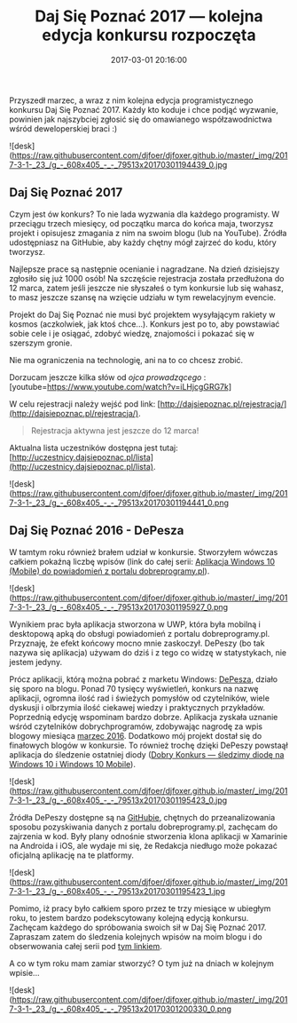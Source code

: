 ﻿---
layout:     post
title:      Daj Się Poznać 2017 — kolejna edycja konkursu rozpoczęta
date:       2017-03-01 20:16:00
summary:    Przyszedł marzec, a wraz z nim kolejna edycja programistycznego konkursu Daj Się Poznać 2017. Każdy kto koduje i chce podjąć wyzwanie, powinien jak najszybciej zgłosić się do omawianego współzawodnictwa wśród deweloperskiej braci :) Daj Się Poznać 2017Czym jest ów konkurs? To nie lada wyzwania dla k...
categories: porady programowanie hobby
---



Przyszedł marzec, a wraz z nim kolejna edycja programistycznego konkursu Daj Się Poznać 2017. Każdy kto koduje i chce podjąć wyzwanie, powinien jak najszybciej zgłosić się do omawianego współzawodnictwa wśród deweloperskiej braci :) 



![desk](https://raw.githubusercontent.com/djfoer/djfoxer.github.io/master/_img/2017-3-1-_23_/g_-_608x405_-_-_79513x20170301194439_0.jpg






## Daj Się Poznać 2017


Czym jest ów konkurs? To nie lada wyzwania dla każdego programisty. W przeciągu trzech miesięcy, od początku marca do końca maja, tworzysz projekt i opisujesz zmagania z nim na swoim blogu (lub na YouTube). Źródła udostępniasz na GitHubie,  aby każdy chętny mógł zajrzeć do kodu, który tworzysz.

Najlepsze prace są następnie ocenianie i nagradzane. Na dzień dzisiejszy zgłosiło się już 1000 osób! Na szczęście rejestracja została przedłużona do 12 marca, zatem jeśli jeszcze nie słyszałeś o tym konkursie lub się wahasz, to masz jeszcze szansę na wzięcie udziału w tym rewelacyjnym evencie.

Projekt do Daj Się Poznać nie musi być projektem wysyłającym rakiety w kosmos (aczkolwiek, jak ktoś chce...). Konkurs jest po to, aby powstawiać sobie cele i je osiągać, zdobyć wiedzę, znajomości i pokazać się w szerszym gronie.

Nie ma ograniczenia na technologię, ani na to co chcesz zrobić.

Dorzucam jeszcze kilka słów od  *ojca prowadzącego* : 
[youtube=https://www.youtube.com/watch?v=iLHjcgGRG7k]

W celu rejestracji należy wejść pod link: [http://dajsiepoznac.pl/rejestracja/](http://dajsiepoznac.pl/rejestracja/).

<blockquote>
<p>Rejestracja aktywna jest jeszcze do 12 marca!</p>
</blockquote>

Aktualna lista uczestników dostępna jest tutaj: [http://uczestnicy.dajsiepoznac.pl/lista](http://uczestnicy.dajsiepoznac.pl/lista).



![desk](https://raw.githubusercontent.com/djfoer/djfoxer.github.io/master/_img/2017-3-1-_23_/g_-_608x405_-_-_79513x20170301194441_0.png





## Daj Się Poznać 2016 - DePesza


W tamtym roku również brałem udział w konkursie. Stworzyłem wówczas całkiem pokaźną liczbę wpisów (link do całej serii: [Aplikacja Windows 10 (Mobile) do powiadomień z portalu dobreprogramy.pl](https://www.dobreprogramy.pl/djfoxer/Aplikacja-Windows-Mobile-do-powiadomien-z-portalu-dobreprogramypl,s229.html)). 



![desk](https://raw.githubusercontent.com/djfoer/djfoxer.github.io/master/_img/2017-3-1-_23_/g_-_608x405_-_-_79513x20170301195927_0.png




Wynikiem prac była aplikacja stworzona w UWP, która była mobilną i desktopową apką do obsługi powiadomień z portalu dobreprogramy.pl. Przyznaję, że efekt końcowy mocno mnie zaskoczył. DePeszy (bo tak nazywa się aplikacja) używam do dziś i z tego co widzę w statystykach, nie jestem jedyny.




Prócz aplikacji, którą można pobrać z marketu Windows: [DePesza](https://www.microsoft.com/pl-pl/store/p/depesza/9nblggh4nvs2), działo się sporo na blogu. Ponad 70 tysięcy wyświetleń, konkurs na nazwę aplikacji, ogromna ilość rad i świeżych pomysłów od czytelników, wiele dyskusji i olbrzymia ilość ciekawej wiedzy i praktycznych przykładów. Poprzednią edycję wspominam bardzo dobrze. Aplikacja zyskała uznanie wśród czytelników dobrychprogramów, zdobywając nagrodę za wpis blogowy miesiąca [marzec 2016](https://www.dobreprogramy.pl/Cebula/Nagradzamy-najlepszych-blogerow-marca-2016,72349.html). Dodatkowo mój projekt dostał się do finałowych blogów w konkursie. To również trochę dzięki DePeszy powstaął aplikacja do śledzenie ostatniej diody ([Dobry Konkurs — śledzimy diodę na Windows 10 i Windows 10 Mobile](https://www.dobreprogramy.pl/djfoxer/Dobry-Konkurs-sledzimy-diode-na-Windows-10-i-Windows-10-Mobile,79130.html)).



![desk](https://raw.githubusercontent.com/djfoer/djfoxer.github.io/master/_img/2017-3-1-_23_/g_-_608x405_-_-_79513x20170301195423_0.jpg



Źródła DePeszy dostępne są na [GitHubie](https://github.com/djfoxer/dp.notification), chętnych do przeanalizowania sposobu pozyskiwania danych z portalu dobreprogramy.pl, zachęcam do zajrzenia w kod. Były plany odnośnie stworzenia klona aplikacji w Xamarinie na Androida i iOS, ale wydaje mi się, że Redakcja niedługo może pokazać oficjalną aplikację na te platformy. 



![desk](https://raw.githubusercontent.com/djfoer/djfoxer.github.io/master/_img/2017-3-1-_23_/g_-_608x405_-_-_79513x20170301195423_1.jpg



Pomimo, iż pracy było całkiem sporo przez te trzy miesiące w ubiegłym roku, to jestem bardzo podekscytowany kolejną edycją konkursu. Zachęcam każdego do spróbowania swoich sił w Daj Się Poznać 2017. Zapraszam zatem do śledzenia kolejnych wpisów na moim blogu i do obserwowania całej serii pod [tym linkiem](https://www.dobreprogramy.pl/djfoxer/Healthy-with-Visual-Studio-Daj-Sie-Poznac,s308.html).

A co w tym roku mam zamiar stworzyć? O tym już na dniach w kolejnym wpisie...



![desk](https://raw.githubusercontent.com/djfoer/djfoxer.github.io/master/_img/2017-3-1-_23_/g_-_608x405_-_-_79513x20170301200330_0.png


